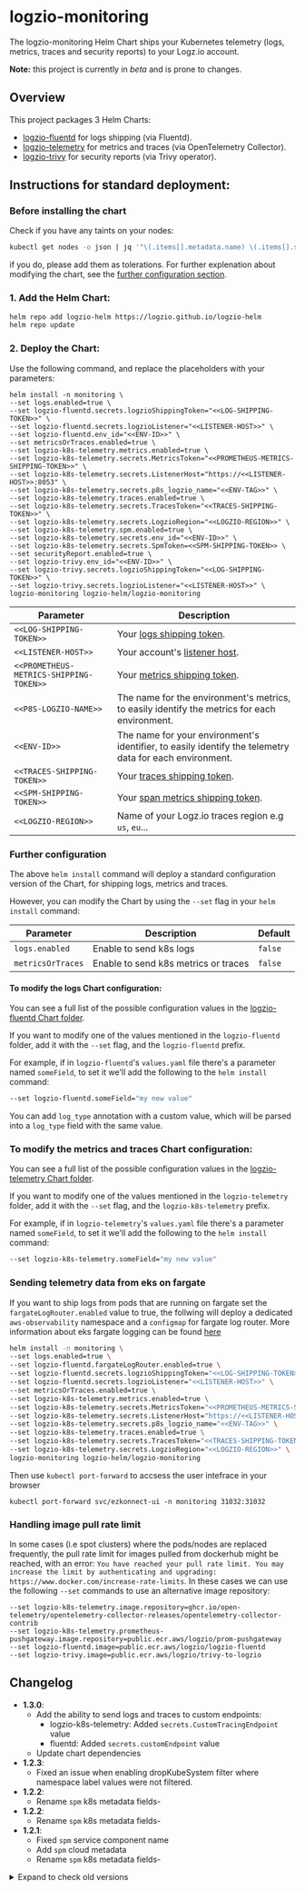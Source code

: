 # logzio-monitoring

The logzio-monitoring Helm Chart ships your Kubernetes telemetry (logs, metrics, traces and security reports) to your Logz.io account.

**Note:** this project is currently in *beta* and is prone to changes.

## Overview

This project packages 3 Helm Charts:
- [logzio-fluentd](https://github.com/logzio/logzio-helm/tree/master/charts/fluentd) for logs shipping (via Fluentd).
- [logzio-telemetry](https://github.com/logzio/logzio-helm/tree/master/charts/logzio-telemetry) for metrics and traces (via OpenTelemetry Collector).
- [logzio-trivy](https://github.com/logzio/logzio-helm/tree/master/charts/logzio-trivy) for security reports (via Trivy operator).

## Instructions for standard deployment:

### Before installing the chart
Check if you have any taints on your nodes:

```sh
kubectl get nodes -o json | jq '"\(.items[].metadata.name) \(.items[].spec.taints)"'
```

if you do, please add them as tolerations. For further explenation about modifying the chart, see the [further configuration section](#Further-configuration).


### 1. Add the Helm Chart:

```sh
helm repo add logzio-helm https://logzio.github.io/logzio-helm
helm repo update
```

### 2. Deploy the Chart:

Use the following command, and replace the placeholders with your parameters:

```shell
helm install -n monitoring \
--set logs.enabled=true \
--set logzio-fluentd.secrets.logzioShippingToken="<<LOG-SHIPPING-TOKEN>>" \
--set logzio-fluentd.secrets.logzioListener="<<LISTENER-HOST>>" \
--set logzio-fluentd.env_id="<<ENV-ID>>" \
--set metricsOrTraces.enabled=true \
--set logzio-k8s-telemetry.metrics.enabled=true \
--set logzio-k8s-telemetry.secrets.MetricsToken="<<PROMETHEUS-METRICS-SHIPPING-TOKEN>>" \
--set logzio-k8s-telemetry.secrets.ListenerHost="https://<<LISTENER-HOST>>:8053" \
--set logzio-k8s-telemetry.secrets.p8s_logzio_name="<<ENV-TAG>>" \
--set logzio-k8s-telemetry.traces.enabled=true \
--set logzio-k8s-telemetry.secrets.TracesToken="<<TRACES-SHIPPING-TOKEN>>" \
--set logzio-k8s-telemetry.secrets.LogzioRegion="<<LOGZIO-REGION>>" \
--set logzio-k8s-telemetry.spm.enabled=true \
--set logzio-k8s-telemetry.secrets.env_id="<<ENV-ID>>" \
--set logzio-k8s-telemetry.secrets.SpmToken=<<SPM-SHIPPING-TOKEN>> \
--set securityReport.enabled=true \
--set logzio-trivy.env_id="<<ENV-ID>>" \
--set logzio-trivy.secrets.logzioShippingToken="<<LOG-SHIPPING-TOKEN>>" \
--set logzio-trivy.secrets.logzioListener="<<LISTENER-HOST>>" \
logzio-monitoring logzio-helm/logzio-monitoring
```

| Parameter | Description |
| --- | --- |
| `<<LOG-SHIPPING-TOKEN>>` | Your [logs shipping token](https://app.logz.io/#/dashboard/settings/general). |
| `<<LISTENER-HOST>>` | Your account's [listener host](https://app.logz.io/#/dashboard/settings/manage-tokens/data-shipping?product=logs). |
| `<<PROMETHEUS-METRICS-SHIPPING-TOKEN>>` | Your [metrics shipping token](https://app.logz.io/#/dashboard/settings/manage-tokens/data-shipping). |
| `<<P8S-LOGZIO-NAME>>` | The name for the environment's metrics, to easily identify the metrics for each environment. |
| `<<ENV-ID>>` | The name for your environment's identifier, to easily identify the telemetry data for each environment. |
| `<<TRACES-SHIPPING-TOKEN>>` | Your [traces shipping token](https://app.logz.io/#/dashboard/settings/manage-tokens/data-shipping). |
| `<<SPM-SHIPPING-TOKEN>>` | Your [span metrics shipping token](https://app.logz.io/#/dashboard/settings/manage-tokens/data-shipping). |
| `<<LOGZIO-REGION>>` | Name of your Logz.io traces region e.g `us`, `eu`... |


### Further configuration

The above `helm install` command will deploy a standard configuration version of the Chart, for shipping logs, metrics and traces.

However, you can modify the Chart by using the `--set` flag in your `helm install` command:

| Parameter	| Description | Default |
| --- | --- | --- |
| `logs.enabled` | Enable to send k8s logs | `false` |
| `metricsOrTraces` | Enable to send k8s metrics or traces | `false` |

#### To modify the logs Chart configuration:

You can see a full list of the possible configuration values in the [logzio-fluentd Chart folder](https://github.com/logzio/logzio-helm/tree/master/charts/fluentd#configuration).

If you want to modify one of the values mentioned in the `logzio-fluentd` folder, add it with the `--set` flag, and the `logzio-fluentd` prefix.

For example, if in `logzio-fluentd`'s `values.yaml` file there's a parameter named `someField`, to set it we'll add the following to the `helm install` command:

```sh
--set logzio-fluentd.someField="my new value"
```
You can add `log_type` annotation with a custom value, which will be parsed into a `log_type` field with the same value.


### To modify the metrics and traces Chart configuration:

You can see a full list of the possible configuration values in the [logzio-telemetry Chart folder](https://github.com/logzio/logzio-helm/tree/master/charts/logzio-telemetry).

If you want to modify one of the values mentioned in the `logzio-telemetry` folder, add it with the `--set` flag, and the `logzio-k8s-telemetry` prefix.

For example, if in `logzio-telemetry`'s `values.yaml` file there's a parameter named `someField`, to set it we'll add the following to the `helm install` command:

```sh
--set logzio-k8s-telemetry.someField="my new value"
```

### Sending telemetry data from eks on fargate

If you want to ship logs from pods that are running on fargate set the `fargateLogRouter.enabled` value to true, the follwing will deploy a dedicated `aws-observability` namespace and a `configmap` for fargate log router. More information about eks fargate logging can be found [here](https://docs.aws.amazon.com/eks/latest/userguide/fargate-logging.html)
```sh
helm install -n monitoring \
--set logs.enabled=true \
--set logzio-fluentd.fargateLogRouter.enabled=true \
--set logzio-fluentd.secrets.logzioShippingToken="<<LOG-SHIPPING-TOKEN>>" \
--set logzio-fluentd.secrets.logzioListener="<<LISTENER-HOST>>" \
--set metricsOrTraces.enabled=true \
--set logzio-k8s-telemetry.metrics.enabled=true \
--set logzio-k8s-telemetry.secrets.MetricsToken="<<PROMETHEUS-METRICS-SHIPPING-TOKEN>>" \
--set logzio-k8s-telemetry.secrets.ListenerHost="https://<<LISTENER-HOST>>:8053" \
--set logzio-k8s-telemetry.secrets.p8s_logzio_name="<<ENV-TAG>>" \
--set logzio-k8s-telemetry.traces.enabled=true \
--set logzio-k8s-telemetry.secrets.TracesToken="<<TRACES-SHIPPING-TOKEN>>" \
--set logzio-k8s-telemetry.secrets.LogzioRegion="<<LOGZIO-REGION>>" \
logzio-monitoring logzio-helm/logzio-monitoring
```

Then use `kubectl port-forward` to accsess the user intefrace in your browser
```
kubectl port-forward svc/ezkonnect-ui -n monitoring 31032:31032
```


### Handling image pull rate limit
In some cases (i.e spot clusters) where the pods/nodes are replaced frequently, the pull rate limit for images pulled from dockerhub might be reached, with an error:
`You have reached your pull rate limit. You may increase the limit by authenticating and upgrading: https://www.docker.com/increase-rate-limits`.
In these cases we can use the following `--set` commands to use an alternative image repository:

```shell
--set logzio-k8s-telemetry.image.repository=ghcr.io/open-telemetry/opentelemetry-collector-releases/opentelemetry-collector-contrib
--set logzio-k8s-telemetry.prometheus-pushgateway.image.repository=public.ecr.aws/logzio/prom-pushgateway
--set logzio-fluentd.image=public.ecr.aws/logzio/logzio-fluentd
--set logzio-trivy.image=public.ecr.aws/logzio/trivy-to-logzio
```

## Changelog
- **1.3.0**:
  - Add the ability to send logs and traces to custom endpoints:
    - logzio-k8s-telemetry: Added `secrets.CustomTracingEndpoint` value
    - fluentd: Added `secrets.customEndpoint` value
  - Update chart dependencies
- **1.2.3**:
  - Fixed an issue when enabling dropKubeSystem filter where namespace label values were not filtered.
- **1.2.2**:
  - Rename `spm` k8s metadata fields- 
- **1.2.2**:
  - Rename `spm` k8s metadata fields- 
- **1.2.1**:
  - Fixed `spm` service component name
  - Add `spm` cloud metadata
  - Rename `spm` k8s metadata fields- 


<details>
  <summary markdown="span"> Expand to check old versions </summary>

- **1.2.0**:
	- Add `ezkonnect` chart as a dependency
- **1.1.0**:
	- Upgrade `logzio-fluentd` to `0.21.0`:
		- Upgrade fluentd to `1.16`.
		- Upgrade gem `fluent-plugin-logzio` to `0.2.2`:
			- Do not retry on 400 and 401. For 400 - try to fix log and resend.
			- Generate a metric (`logzio_status_codes`) for response codes from Logz.io.
- **1.0.0**:
  - Upgrade `logzio-k8s-telemetry` to `1.0.0`:
	- Fixed an issue where when enabling `enableMetricsFilter.kubeSystem` installation failes.
  - **BREAKING CHANGES**:
    - Rename `enableMetricsFilter.kubeSystem` to `enableMetricsFilter.dropKubeSystem`, in order to avoid confusion between functionality of filters.
- **0.7.1**:
	- Upgrade `logzio-k8s-telemetry` to `0.2.1`:
		- Rename k8s attributes for traces pipeline.
  	- SPM: add dimension `http.status_code`.
- **0.7.0**:
	- Upgrade `logzio-k8s-telemetry` to `0.2.0`:
		- **BREAKING CHANGES**:
   			- Added `applicationMetrics.enabled` value (defaults to `false`)
		- Added resourcedetection processor, span dimensions.
- **0.6.0**:
	- Upgrade `logzio-k8s-telemetry` to `0.1.0`:
		- **BREAKING CHANGES**:
			- Split prometheus scrape jobs to separate pipelines:
				- Infrastrucutre: includes kubernetes-service-endpoints, windows-metrics, collector-metrics & cadvisor jobs.
				- Applications: includes applications jobs
			- Improved prometheus filters mechanism:
			- Users can now easily add custom filters for metrics, namesapces & services
			using `prometheusFilters` in `logzio-k8s-telemetry` `values.yaml`. For more information view [Adding additional filters](https://github.com/logzio/logzio-helm/tree/master/charts/logzio-telemetry#adding-addiotional-filters-for-metrics-scraping) 
			- Added spot labels for kube-state-metrics.
- **0.5.8**:
	- Upgrade `logzio-fluentd` Chart to `0.20.3`:
	 - Added `logz.io/application_type` annotation detection. 
- **0.5.7**:
	- Upgrade `logzio-k8s-telemetry` Chart to `0.0.29`:
    - Upgrade traces and metrics otel image `0.70.0` -> `0.78.0`
    - Upgrade spm image `0.70.0` -> `0.73.0`
    - Added values for seprate spm image
- **0.5.6**:
	- Upgrade `logzio-k8s-telemetry` Chart to `0.0.28`:
		- Change default metrics scrape and export values to handle more cases
    - Reorder processors
    - Remove the memory_limiter processor
- **0.5.5**:
	- Upgrade `logzio-fluentd` Chart to `0.20.2`:
		- Use fluentd's retry instead of retry in code (raise exception on non-2xx response).
- **0.5.4**:
	- Upgrade `logzio-k8s-telemetry` Chart to `0.0.27`:
		- Removed duplicate `prometheus.io/scrape` annotation from `kube-state-metrics`(@dlip)
- **0.5.3**:
	- Upgrade `logzio-trivy` Chart to `0.2.1`:
		- Default to disable unused reports (config audit, rbac assessment, infra assessment, cluster compliance).
		- Bump Trivy-Operator version to 0.13.1.
		- Bump logzio-trivy version to 0.2.1.
- **0.5.2**:
	- Upgrade `logzio-k8s-telemetry` Chart to `0.0.26`:
		- Added `applications` scrape job for `daemonset` collector mode.
    - Added `secrets.enabled` value.
	- Upgrade `logzio-fluentd` Chart to `0.20.1`:
		- Added log level detection for fargate log router.
    - Remove `namespace` value, replaced by `Realese.namespace` in all templates
- **0.5.1**:
	- Upgrade `logzio-trivy` Chart to `0.2.0`:
		- Watch for creation/modification of reports.
- **0.5.0**:
	- Upgrade `logzio-k8s-telemetry` Chart to `0.0.25`:
		- Added affinity selector to the collector daemonset deployment.
		- Improved namings of collector pods.
		- Added opencost conditions.
	- Added Opencost - controlled with `finops.enabled` flag.
- **0.4.0**:
	- Upgrade `logzio-trivy` Chart to `0.1.0`:
		- **Breaking changes:**
			- Deprecation of CronJob, using Deployment instead.
			- Scanning for reports will occur once upon container deployment, then once a day at the scheduled time.
			- Not using cron expressions anymore. Instead, set a time for the daily run in form of HH:MM.
- **0.3.0**:
	- Upgrade `logzio-k8s-telemetry` Chart to `0.0.24`:
	- **breaking changes:** Changes default collector mode to `daemonset`:
      - Controlled using the `logzio-k8s-telemetry.collector.mode` value - supports `daemonset` and `standalone`.
    - Increased memory and cpu limits for the collector pods, to `1024Mi` and `512m`.
- **0.2.1.**:
	- Upgrade `logzio-trivy` Chart to `0.0.2`:
		- Bug fix for cron expression.
- **0.2.0**:
	- Add `logzio-trivy` Chart to scan for security risks on cluster, and send reports to Logz.io.
- **0.1.25**:
	- Upgrade `logzio-k8s-telemetry` Chart to `0.0.23`:
		- Updated metrics filter.
- **0.1.24**:
	- Upgrade `logzio-fluentd` Chart to `0.20.0`:
		- Added support for fluentd monitoring for windows pods.
- **0.1.23**:
	- Upgrade `logzio-fluentd` Chart to `0.19.0`:
		- Added support for fluentd monitoring for arm and amd pods.
- **0.1.22**:
	- Upgrade `logzio-k8s-telemetry` Chart to `0.0.22`:
    - **breaking changes:** Add separate span metrics component that includes the following resources:
      - `deployment-spm.yaml`
      - `service-spm.yaml`
      - `configmap-spm.yaml`
    - Updated collector image -> `0.70.0`
- **0.1.21**:
	- Upgrade `logzio-fluentd` Chart to `0.18.0`:
		- Added `warn` log level detection.
- **0.1.20**:
	- Upgrade `logzio-fluentd` Chart to `0.17.0`:
		- Add `secrets.enabled` to control secret creation and management.

- **0.1.19**:
	- Upgrade `logzio-fluentd` Chart to `0.16.0`:
	  - Increased memory and cpu requests.
- **0.1.18**:
	- Upgrade `logzio-k8s-telemetry` Chart to `0.0.21`:
	  - Updated collector image - fixing memory leak crash
	- Upgrade `logzio-fluentd` Chart to `0.15.0`:
	  - Added dedot processor - replacing `.` with `_` in log fields

- **0.1.17**:
	- Upgrade `logzio-k8s-telemetry` Chart to `0.0.20`:
	  - Change the default port for node exporter `9100` -> `9101` to avoid pods stocking on pending state if a user has `node-exporter` daemon set deployed on the cluster
	  - Update otel `0.64.0` -> `0.66.0` 
	  - Add `logzio_agent_version` label
	  - Add `logz.io/app=kubertneters360` annotation to `Kube-state-metrics` and `node-exporter` 
	  - Add `filter/kubernetes360` processor for metrics, to avoid duplicated metrics if a user has `Kube-state-metrics` or `node-exporter` deployed on the cluster
- **0.1.16**:
	- Upgrade `logzio-k8s-telemetry` Chart to `0.0.19`:
	  - Drop metrics from `kube-system` namespace
- **0.1.15**:
	- Upgrade `logzio-k8s-telemetry` Chart to `0.0.18`:
	  - Add `kube_pod_container_status_terminated_reason` `kube_node_labels` metrics to filters
- **0.1.14**:
	- Upgrade `logzio-fluentd` Chart to `0.14.0`:
	   - Fix typo in `fargateLogRouter`
- **0.1.13**:
	- Upgrade `logzio-k8s-telemetry` Chart to `0.0.17`:
	  - Add `kube_pod_container_status_waiting_reason` metric to filters
- **0.1.12**:
	- Upgrade `logzio-k8s-telemetry` Chart to `0.0.16`:
	  - Add `kube_deployment_labels` `node_memory_Buffers_bytes` `node_memory_Cached_bytes` metrics to filters
- **0.1.11**:
	- Upgrade `logzio-k8s-telemetry` Chart to `0.0.15`:
	  - Add `applications` job
      - Add `collector-metrics` job
      - Replace `$` -> `$$` to escape special char
      - Upgrade otel image `0.60.0`-> `0.64.0`
      - Add `k8s 360` metrics to filters
- **0.1.10**:
	- Upgrade `logzio-fluentd` Chart to `0.13.0`.
- **0.1.9**:
	- Upgrade `logzio-k8s-telemetry` Chart to `0.0.14`.
- **0.1.8**:
	- Upgrade `logzio-fluentd` Chart to `0.0.12`.
- **0.1.7**:
	- Upgrade `logzio-k8s-telemetry` Chart to `0.0.13`.
- **0.1.6**:
	- Upgrade `logzio-fluentd` Chart to `0.11.0`.
- **0.1.5**:
	- Upgrade `logzio-fluentd` Chart to `0.10.0`.

- **0.1.4**:
	- Upgrade `logzio-k8s-telemetry` Chart to `0.0.8`.
	- Upgrade `logzio-fluentd` Chart to `0.9.0`.

- **0.1.3**:
	- Upgrade `logzio-k8s-telemetry` Chart to `0.0.6`.
	- Upgrade `logzio-fluentd` Chart to `0.8.0`.

- **0.1.2**:
	- Upgrade `logzio-k8s-telemetry` Chart to `0.0.4`.
	- Upgrade `logzio-fluentd` Chart to `0.6.1`.
- **0.1.1**:
	- Upgrade `logzio-k8s-telemetry` Chart to `0.0.3`.
- **0.1.0**:
	- Add support for fargate logging
	- Upgrade `logzio-fluentd` Chart to `0.5.0`.
	- Upgrade `logzio-k8s-telemetry` Chart to `0.0.2`.
- **0.0.3**:
	- Upgrade `logzio-fluentd` Chart to `0.4.1`.
- **0.0.2**:
	- Upgrade `logzio-fluentd` Chart to `0.4.0`.
	- Set default logs type to `agent-k8s`.
- **0.0.1**: Initial release.

</details>
